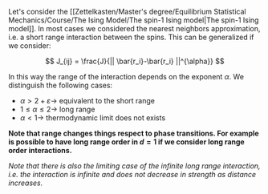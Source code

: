 Let's consider the [[Zettelkasten/Master's degree/Equilibrium Statistical Mechanics/Course/The Ising Model/The spin-1 Ising model|The spin-1 Ising model]]. In most cases we considered the nearest neighbors approximation, i.e. a short range interaction between the spins.
This can be generalized if we consider:

$$ J_{ij} = \frac{J}{|| \bar{r_i}-\bar{r_i} ||^{\alpha}} $$

In this way the range of the interaction depends on the exponent $\alpha$.
We distinguish the following cases:

-  $\alpha > 2+\varepsilon \to$ equivalent to the short range
-  $1\leq \alpha \leq 2 \to$ long range
-  $\alpha <1 \to$ thermodynamic limit does not exists

**Note that range changes things respect to phase transitions. For example is possible to have long range order in $d=1$ if we consider long range order interactions.**

*Note that there is also the limiting case of the infinite long range interaction, i.e. the interaction is infinite and does not decrease in strength as distance increases.*
